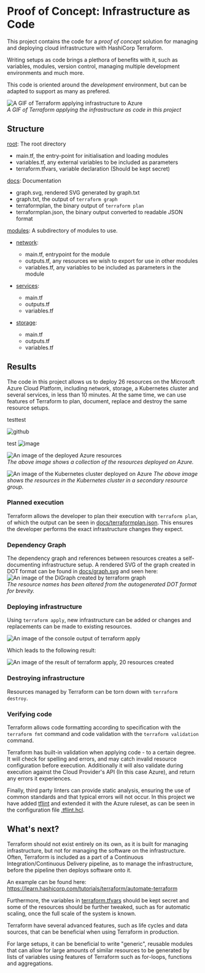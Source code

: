 # Proof of Concept: Infrastructure as Code

This project contains the code for a *proof of concept* solution for managing and deploying cloud infrastructure with HashiCorp Terraform.

Writing setups as code brings a plethora of benefits with it, such as variables, modules, version control, managing multiple development environments and much more.

This code is oriented around the *development* environment, but can be adapted to support as many as prefered.

![A GIF of Terraform applying infrastructure to Azure](docs/terraformapplyplan.gif)  
*A GIF of Terraform applying the infrastructure as code in this project*

## Structure
[root](./): The root directory  
- main.tf, the entry-point for initialisation and loading modules
- variables.tf, any external variables to be included as parameters
- terraform.tfvars, variable declaration (Should be kept secret)

[docs](./docs): Documentation  
- graph.svg, rendered SVG generated by graph.txt
- graph.txt, the output of `terraform graph`
- terraformplan, the binary output of `terraform plan`
- terraformplan.json, the binary output converted to readable JSON format

[modules](./modules): A subdirectory of modules to use.
- [network](./modules/network):
  - main.tf, entrypoint for the module
  - outputs.tf, any resources we wish to export for use in other modules
  - variables.tf, any variables to be included as parameters in the module

- [services](./modules/services):
  - main.tf
  - outputs.tf
  - variables.tf

- [storage](./modules/storage):
  - main.tf
  - outputs.tf
  - variables.tf

## Results
The code in this project allows us to deploy 26 resources on the Microsoft Azure Cloud Platform, including network, storage, a Kubernetes cluster and several services, in less than 10 minutes. At the same time, we can use features of Terraform to plan, document, replace and destroy the same resource setups.

testtest

![github](https://user-images.githubusercontent.com/35559774/169310691-ce94779d-76aa-4c1a-b33d-70827a8a3c0e.png)

test
![image](https://user-images.githubusercontent.com/35559774/169310397-38982205-cc7c-419e-b19e-8442deef7fb5.png)


![An image of the deployed Azure resources](docs/azuredev.png)  
*The above image shows a collection of the resources deployed on Azure.*  

![An image of the Kubernetes cluster deployed on Azure](docs/azurekubernetes.png)
*The above image shows the resources in the Kubernetes cluster in a secondary resource group.*

### Planned execution
Terraform allows the developer to plan their execution with `terraform plan`, of which the output can be seen in [docs/terraformplan.json](./docs/terraformplan.json). This ensures the developer performs the exact infrastructure changes they expect.

### Dependency Graph
The dependency graph and references between resources creates a self-documenting infrastructure setup. A rendered SVG of the graph created in DOT format can be found in [docs/graph.svg](docs/graph.svg) and seen here:  
![An image of the DiGraph created by terraform graph](docs/graph_altered.svg)  
_The resource names has been altered from the autogenerated DOT format for brevity._

### Deploying infrastructure
Using `terraform apply`, new infrastructure can be added or changes and replacements can be made to existing resources.

![An image of the console output of terraform apply](docs/terraformapply.png)  

Which leads to the following result:  

![An image of the result of terraform apply, 20 resources created](docs/terraformapplycomplete.png)  

### Destroying infrastructure
Resources managed by Terraform can be torn down with `terraform destroy`.

### Verifying code
Terraform allows code formatting according to specification with the `terraform fmt` command and code validation with the `terraform validation` command.

Terraform has built-in validation when applying code - to a certain degree. It will check for spelling and errors, and may catch invalid resource configuration before execution. Additionally it will also validate during execution against the Cloud Provider's API (In this case Azure), and return any errors it experiences.

Finally, third party linters can provide static analysis, ensuring the use of common standards and that typical errors will not occur. In this project we have added [tflint](https://github.com/terraform-linters/tflint) and extended it with the Azure ruleset, as can be seen in the configuration file [.tflint.hcl](./.tflint.hcl).

## What's next?
Terraform should not exist entirely on its own, as it is built for managing infrastructure, but not for managing the software on the infrastructure.
Often, Terraform is included as a part of a Continuous Integration/Continuous Delivery pipeline, as to manage the infrastructure, before the pipeline then deploys software onto it.

An example can be found here: https://learn.hashicorp.com/tutorials/terraform/automate-terraform  

Furthermore, the variables in [terraform.tfvars](./terraform.tfvars) should be kept secret and some of the resources should be further tweaked, such as for automatic scaling, once the full scale of the system is known.

Terraform have several advanced features, such as life cycles and data sources, that can be beneficial when using Terraform in production.

For large setups, it can be beneficial to write "generic", reusable modules that can allow for large amounts of similar resources to be generated by lists of variables using features of Terraform such as for-loops, functions and aggregations.
